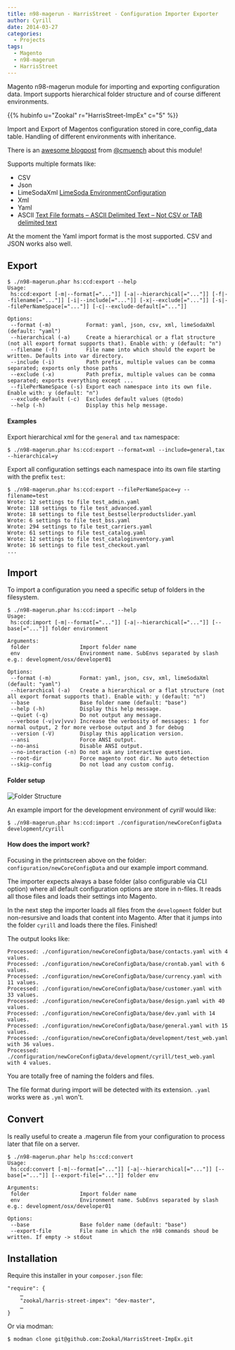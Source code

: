 ```yaml
---
title: n98-magerun - HarrisStreet - Configuration Importer Exporter
author: Cyrill
date: 2014-03-27
categories:
  - Projects
tags:
  - Magento
  - n98-magerun
  - HarrisStreet
---
```


Magento n98-magerun module for importing and exporting configuration data. Import supports hierarchical 
folder structure and of course different environments. 

<!--more-->

{{% hubinfo u="Zookal" r="HarrisStreet-ImpEx" c="5" %}}


Import and Export of Magentos configuration stored in core_config_data table. Handling of different environments 
with inheritance.

There is an [awesome blogpost](http://magerun.net/harrisstreet-impex-for-magento/) from [@cmuench](https://twitter.com/cmuench) about this module!

Supports multiple formats like:

- CSV
- Json
- LimeSodaXml [LimeSoda EnvironmentConfiguration](https://github.com/LimeSoda/LimeSoda_EnvironmentConfiguration)
- Xml
- Yaml
- ASCII [Text File formats – ASCII Delimited Text – Not CSV or TAB delimited text](https://ronaldduncan.wordpress.com/2009/10/31/text-file-formats-ascii-delimited-text-not-csv-or-tab-delimited-text/)

At the moment the Yaml import format is the most supported. CSV and JSON works also well.

## Export

```
$ ./n98-magerun.phar hs:ccd:export --help
Usage:
 hs:ccd:export [-m|--format[="..."]] [-a|--hierarchical[="..."]] [-f|--filename[="..."]] [-i|--include[="..."]] [-x|--exclude[="..."]] [-s|--filePerNameSpace[="..."]] [-c|--exclude-default[="..."]]

Options:
 --format (-m)           Format: yaml, json, csv, xml, limeSodaXml (default: "yaml")
 --hierarchical (-a)     Create a hierarchical or a flat structure (not all export format supports that). Enable with: y (default: "n")
 --filename (-f)         File name into which should the export be written. Defaults into var directory.
 --include (-i)          Path prefix, multiple values can be comma separated; exports only those paths
 --exclude (-x)          Path prefix, multiple values can be comma separated; exports everything except ...
 --filePerNameSpace (-s) Export each namespace into its own file. Enable with: y (default: "n")
 --exclude-default (-c)  Excludes default values (@todo)
 --help (-h)             Display this help message.
 ```

#### Examples

Export hierarchical xml for the `general` and `tax` namespace:

```
$ ./n98-magerun.phar hs:ccd:export --format=xml --include=general,tax --hierarchical=y
```

Export all configuration settings each namespace into its own file starting with the prefix `test`:

```
$ ./n98-magerun.phar hs:ccd:export --filePerNameSpace=y --filename=test
Wrote: 12 settings to file test_admin.yaml
Wrote: 118 settings to file test_advanced.yaml
Wrote: 18 settings to file test_bestsellerproductslider.yaml
Wrote: 6 settings to file test_bss.yaml
Wrote: 294 settings to file test_carriers.yaml
Wrote: 61 settings to file test_catalog.yaml
Wrote: 12 settings to file test_cataloginventory.yaml
Wrote: 16 settings to file test_checkout.yaml
...
```

## Import

To import a configuration you need a specific setup of folders in the filesystem.

```
$ ./n98-magerun.phar hs:ccd:import --help
Usage:
 hs:ccd:import [-m|--format[="..."]] [-a|--hierarchical[="..."]] [--base[="..."]] folder environment

Arguments:
 folder                Import folder name
 env                   Environment name. SubEnvs separated by slash e.g.: development/osx/developer01

Options:
 --format (-m)         Format: yaml, json, csv, xml, limeSodaXml (default: "yaml")
 --hierarchical (-a)   Create a hierarchical or a flat structure (not all export format supports that). Enable with: y (default: "n")
 --base                Base folder name (default: "base")
 --help (-h)           Display this help message.
 --quiet (-q)          Do not output any message.
 --verbose (-v|vv|vvv) Increase the verbosity of messages: 1 for normal output, 2 for more verbose output and 3 for debug
 --version (-V)        Display this application version.
 --ansi                Force ANSI output.
 --no-ansi             Disable ANSI output.
 --no-interaction (-n) Do not ask any interactive question.
 --root-dir            Force magento root dir. No auto detection
 --skip-config         Do not load any custom config.
```

#### Folder setup

![Folder Structure](https://raw.githubusercontent.com/Zookal/HarrisStreet-ImpEx/master/doc/folderStructure.png "Folder Structure")

An example import for the development environment of *cyrill* would like:

```
$ ./n98-magerun.phar hs:ccd:import ./configuration/newCoreConfigData development/cyrill
```

#### How does the import work?

Focusing in the printscreen above on the folder: `configuration/newCoreConfigData` and our example import command.

The importer expects always a base folder (also configurable via CLI option) where all default configuration options are store in n-files. It reads all those files and loads their settings into Magento.

In the next step the importer loads all files from the `development` folder but non-resursive and loads that content into Magento. After that it jumps into the folder `cyrill` and loads there the files. Finished!

The output looks like:

```
Processed: ./configuration/newCoreConfigData/base/contacts.yaml with 4 values.
Processed: ./configuration/newCoreConfigData/base/crontab.yaml with 6 values.
Processed: ./configuration/newCoreConfigData/base/currency.yaml with 11 values.
Processed: ./configuration/newCoreConfigData/base/customer.yaml with 33 values.
Processed: ./configuration/newCoreConfigData/base/design.yaml with 40 values.
Processed: ./configuration/newCoreConfigData/base/dev.yaml with 14 values.
Processed: ./configuration/newCoreConfigData/base/general.yaml with 15 values.
Processed: ./configuration/newCoreConfigData/development/test_web.yaml with 36 values.
Processed: ./configuration/newCoreConfigData/development/cyrill/test_web.yaml with 4 values.
```

You are totally free of naming the folders and files.

The file format during import will be detected with its extension. `.yaml` works were as `.yml` won't.

## Convert

Is really useful to create a .magerun file from your configuration to process later that file on a server.

```
$ ./n98-magerun.phar help hs:ccd:convert
Usage:
 hs:ccd:convert [-m|--format[="..."]] [-a|--hierarchical[="..."]] [--base[="..."]] [--export-file[="..."]] folder env

Arguments:
 folder                Import folder name
 env                   Environment name. SubEnvs separated by slash e.g.: development/osx/developer01

Options:
 --base                Base folder name (default: "base")
 --export-file         File name in which the n98 commands shoud be written. If empty -> stdout
```

## Installation

Require this installer in your `composer.json` file:

	"require": {
		…
        "zookal/harris-street-impex": "dev-master",
        …
    }

Or via modman:

```
$ modman clone git@github.com:Zookal/HarrisStreet-ImpEx.git
```
